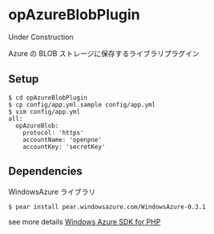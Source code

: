 opAzureBlobPlugin
=================

Under Construction

Azure の BLOB ストレージに保存するライブラリプラグイン

## Setup

```
$ cd opAzureBlobPlugin
$ cp config/app.yml.sample config/app.yml
$ vim config/app.yml
all:
  opAzureBlob:
    protocol: 'https'
    accountName: 'openpne'
    accountKey: 'secretKey'
```


## Dependencies

WindowsAzure ライブラリ
```
$ pear install pear.windowsazure.com/WindowsAzure-0.3.1
```

see more details [Windows Azure SDK for PHP](https://github.com/WindowsAzure/azure-sdk-for-php/)
